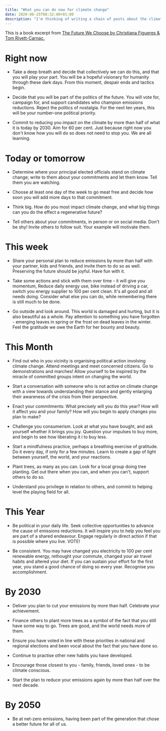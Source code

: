 ```yaml
---
title: "What you can do now for climate change"
date: 2020-06-25T08:32:00+01:00
description: "I'm thinking of writing a chain of posts about the climate. Before I do so, here is what you must do now."
---
```


This is a book excerpt from [The Future We Choose by Christiana Figueres & Tom Rivett-Carnac.](https://globaloptimism.com/the-future-we-choose-book/)

# Right now
- Take a deep breath and decide that collectively we can do this, and that you will play your part. You will be a hopeful visionary for humanity through these dark days. From this moment, despair ends and tactics begin.

- Decide that you will be part of the politics of the future. You will vote for, campaign for, and support candidates who champion emissions reductions. Reject the politics of nostalgia. For the next ten years, this will be your number-one political priority.

- Commit to reducing you impact on the climate by more than half of what it is today by 2030. Aim for 60 per cent. Just because right now you don't know how you will do so does not need to stop you. We are all learning.

# Today or tomorrow
- Determine where your principal elected officials stand on climate change; write to them about your commitments and let them know. Tell them you are watching.

- Choose at least one day of the week to go meat free and decide how soon you will add more days to that commitment.

- Think big. How do you most impact climate change, and what big things can you do the effect a regenerative future?

- Tell others about your commitments, in person or on social media. Don't be shy! Invite others to follow suit. Your example will motivate them.

# This week
- Share your personal plan to reduce emissions by more than half with your partner, kids and friends, and invite them to do so as well. Preserving the future should be joyful. Have fun with it.

- Take some actions and stick with them over time - it will give you momentum, Reduce daily energy use, bike instead of driving a car, switch you energy supplier to 100 per cent clean. It's all good and all needs doing. Consider what else you can do, while remembering there is still much to be done.

- Go outside and look around. This world is damaged and hurting, but it is also beautiful as a whole. Pay attention to something you have forgotten - emerging leaves in spring or the frost on dead leaves in the winter. Feel the gratitude we owe the Earth for her bounty and beauty.

# This Month

- Find out who in you vicinity is organising political action involving climate change. Attend meetings and meet concerned citizens. Go to demonstrations and marches! Allow yourself to be inspired by the miracle of committed groups intent on changing the world.

- Start a conversation with someone who is not active on climate change with a view towards understanding their stance and gently enlarging their awareness of the crisis from their perspective.

- Enact your commitments: What precisely will you do this year? How will it affect you and your family? How will you begin to apply changes you plan to make?

- Challenge you consumerism. Look at what you have bought, and ask yourself whether it brings you joy. Question your impulses to buy more, and begin to see how liberating it i to buy less.

- Start a mindfulness practice, perhaps a breathing exercise of gratitude. Do it every day, if only for a few minutes. Learn to create a gap of light between yourself, the world, and your reactions.

- Plant trees, as many as you can. Look for a local group doing tree planting. Get out there when you can, and when you can't, support others to do so.

- Understand you privilege in relation to others, and commit to helping level the playing field for all.

# This Year

- Be political in your daily life. Seek collective opportunities to advance the cause of emissions reductions. It will inspire you to help you feel you are part of a shared endeavour. Engage regularly in direct action if that is possible where you live. VOTE!

- Be consistent. You may have changed you electricity to 100 per cent renewable energy,  rethought your commute, changed your air travel habits and altered your diet. If you can sustain your effort for the first year, you stand a good chance of doing so every year. Recognise you accomplishment.

# By 2030
- Deliver you plan to cut your emissions by more than half. Celebrate your achievement.

- Finance others to plant more trees as a symbol of the fact that you still have some way to go. Trees are good, and the world needs more of them.

- Ensure you have voted in line with these priorities in national and regional elections and been vocal about the fact that you have done so.

- Continue to practise other new habits you have developed.

- Encourage those closest to you - family, friends, loved ones - to be climate conscious.

- Start the plan to reduce your emissions again by more than half over the next decade.

# By 2050

- Be at net-zero emissions, having been part of the generation that chose a better future for all of us.
